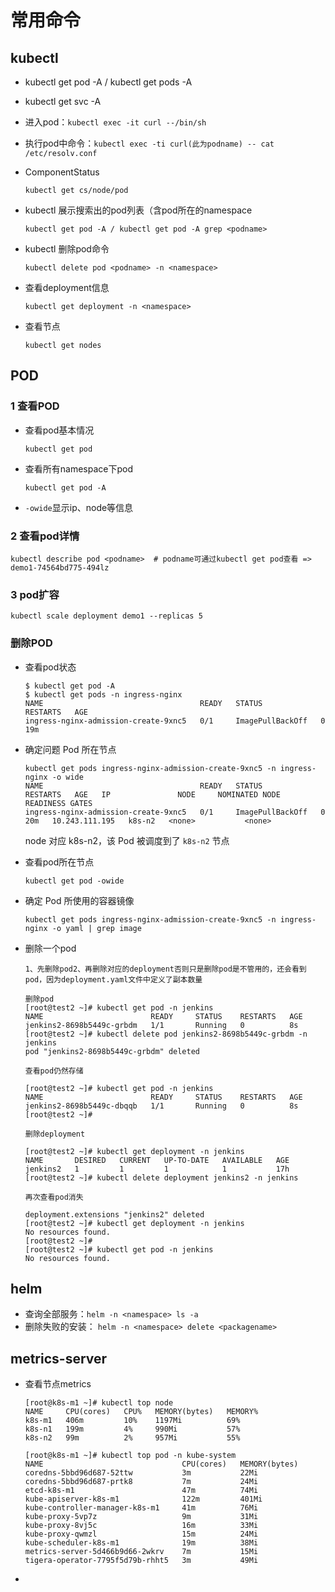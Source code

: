 # 常用命令

## kubectl

* kubectl get pod -A / kubectl get pods -A
* kubectl get svc -A
* 进入pod：`kubectl exec -it curl --/bin/sh`
* 执行pod中命令：`kubectl exec -ti curl(此为podname) -- cat /etc/resolv.conf`

* ComponentStatus

  ```
  kubectl get cs/node/pod
  ```

* kubectl 展示搜索出的pod列表（含pod所在的namespace

  ```
  kubectl get pod -A / kubectl get pod -A grep <podname>
  ```

  

* kubectl 删除pod命令

  ```
  kubectl delete pod <podname> -n <namespace>
  ```

* 查看deployment信息

  ```
  kubectl get deployment -n <namespace>
  ```

* 查看节点

  ```
  kubectl get nodes
  ```

## POD

### 1 查看POD

* 查看pod基本情况

  ```
  kubectl get pod
  ```

* 查看所有namespace下pod

  ```
  kubectl get pod -A
  ```

* `-owide`显示ip、node等信息

### 2 查看pod详情

```
kubectl describe pod <podname>  # podname可通过kubectl get pod查看 => demo1-74564bd775-494lz
```



### 3 pod扩容

```
kubectl scale deployment demo1 --replicas 5
```



### 删除POD

* 查看pod状态

  ```
  $ kubectl get pod -A
  $ kubectl get pods -n ingress-nginx
  NAME                                   READY   STATUS             RESTARTS   AGE
  ingress-nginx-admission-create-9xnc5   0/1     ImagePullBackOff   0          19m
  ```

* 确定问题 Pod 所在节点

  ```
  kubectl get pods ingress-nginx-admission-create-9xnc5 -n ingress-nginx -o wide
  NAME                                   READY   STATUS             RESTARTS   AGE   IP               NODE     NOMINATED NODE   READINESS GATES
  ingress-nginx-admission-create-9xnc5   0/1     ImagePullBackOff   0          20m   10.243.111.195   k8s-n2   <none>           <none>
  ```

  node 对应 k8s-n2，该 Pod 被调度到了 `k8s-n2` 节点


* 查看pod所在节点 

  ```
  kubectl get pod -owide
  ```

* 确定 Pod 所使用的容器镜像

  ```
  kubectl get pods ingress-nginx-admission-create-9xnc5 -n ingress-nginx -o yaml | grep image
  ```

* 删除一个pod

  ```
  1、先删除pod2、再删除对应的deployment否则只是删除pod是不管用的，还会看到pod，因为deployment.yaml文件中定义了副本数量
  
  删除pod
  [root@test2 ~]# kubectl get pod -n jenkins
  NAME                        READY     STATUS    RESTARTS   AGE
  jenkins2-8698b5449c-grbdm   1/1       Running   0          8s
  [root@test2 ~]# kubectl delete pod jenkins2-8698b5449c-grbdm -n jenkins
  pod "jenkins2-8698b5449c-grbdm" deleted
  
  查看pod仍然存储
  
  [root@test2 ~]# kubectl get pod -n jenkins
  NAME                        READY     STATUS    RESTARTS   AGE
  jenkins2-8698b5449c-dbqqb   1/1       Running   0          8s
  [root@test2 ~]# 
  
  删除deployment
  
  [root@test2 ~]# kubectl get deployment -n jenkins
  NAME       DESIRED   CURRENT   UP-TO-DATE   AVAILABLE   AGE
  jenkins2   1         1         1            1           17h
  [root@test2 ~]# kubectl delete deployment jenkins2 -n jenkins
  
  再次查看pod消失
  
  deployment.extensions "jenkins2" deleted
  [root@test2 ~]# kubectl get deployment -n jenkins
  No resources found.
  [root@test2 ~]# 
  [root@test2 ~]# kubectl get pod -n jenkins
  No resources found.
  ```

## helm

* 查询全部服务：`helm -n <namespace> ls -a `
* 删除失败的安装： `helm -n <namespace> delete <packagename> ` 

## metrics-server

* 查看节点metrics

  ```
  [root@k8s-m1 ~]# kubectl top node
  NAME     CPU(cores)   CPU%   MEMORY(bytes)   MEMORY%
  k8s-m1   406m         10%    1197Mi          69%
  k8s-n1   199m         4%     990Mi           57%
  k8s-n2   99m          2%     957Mi           55%
  
  [root@k8s-m1 ~]# kubectl top pod -n kube-system
  NAME                               CPU(cores)   MEMORY(bytes)
  coredns-5bbd96d687-52ttw           3m           22Mi
  coredns-5bbd96d687-prtk8           7m           24Mi
  etcd-k8s-m1                        47m          74Mi
  kube-apiserver-k8s-m1              122m         401Mi
  kube-controller-manager-k8s-m1     41m          76Mi
  kube-proxy-5vp7z                   9m           31Mi
  kube-proxy-8vj5c                   16m          33Mi
  kube-proxy-qwmzl                   15m          24Mi
  kube-scheduler-k8s-m1              19m          38Mi
  metrics-server-5d466b9d66-2wkrv    7m           15Mi
  tigera-operator-7795f5d79b-rhht5   3m           49Mi
  ```

* 